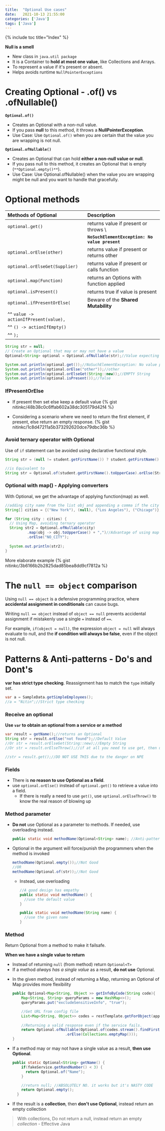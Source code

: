 ```yaml
---
title:  "Optional Use cases"
date:   2021-10-13 21:55:00
categories: ['Java']
tags: ['Java']
---
```


{% include toc title="Index" %}

**Null is a smell**

* New class in `java.util package`
* It is a Container to **hold at most one value**, like Collections and Arrays.
* To represent a value if it's present or absent.
* Helps avoids runtime `NullPointerExceptions`

# Creating Optional - .of() vs .ofNullable()
**`Optional.of()`**
- Creates an Optional with a non-null value.
-  If you pass **null** to this method, it throws a **NullPointerException**.
- Use Case: Use `Optional.of()` when you are certain that the value you are wrapping is not null.

**`Optional.ofNullable()`**
- Creates an Optional that can hold **either a non-null value or null**.
- If you pass null to this method, it creates an Optional that is empty (`**Optional.empty()**`).
- Use Case: Use Optional.ofNullable() when the value you are wrapping might be null and you want to handle that gracefully.

# Optional methods

| **Methods of Optional**               | **Description**                                    |
|:--------------------------------------|:---------------------------------------------------|
| `optional.get()`                      | returns value if present or throws               \ 
|                                       | **`NoSuchElementException: No value present`**     |
| `optional.orElse(other)`              | returns value if present or returns other          |
| `optional.orElseGet(Supplier)`        | returns value if present or calls function         |
| `optional.map(Function)`              | returns an Options with function applied           |
| `optional.isPresent()`                | returns true if value is present                   |
| `optional.ifPresentOrElse(`           | Beware of the **Shared Mutability**                |
| ^^ `value -> actionIfPresent(value),` |                                                    |
| ^^ `() -> actionIfEmpty()`            |                                                    |
| ^^ `);`                               |                                                    |

```java
String str = null;
// Create an Optional that may or may not have a value
Optional<String> optional = Optional.ofNullable(str);//Value expecting a String

System.out.println(optional.get());//NoSuchElementException: No value present
System.out.println(optional.orElse("other"));//other
System.out.println(optional.orElseGet(String::new));//EMPTY String
System.out.println(optional.isPresent());//false
```
### IfPresentOrElse
- If present then set else keep a default value
  {% gist nitinkc/48b38c0c6ffab602a38dc305179d42f4 %}

- Considering a scenario where we need to return the first element, if present, else return an empty response.
  {% gist nitinkc/1c8d47211a5b373292620dce79dbc36b %}

### Avoid ternary operator with Optional
Use of `if` statement can be avoided using declarative functional style.

```java
String str = (null != student.getFirstName()) ? student.getFirstName().toUpperCase() : StringUtils.EMPTY;

//is Equivalent to
String str = Optional.of(student.getFirstName().toUpperCase).orElse(StringUtils.EMPTY);
```

### Optional with map() - Applying converters
With Optional, we get the advantage of applying function(map) as well.

```java
//adding city name from the list obj and appending a comma if the city exist, else "NO_CITY"
String[] cities = {("New York"), (null), ("Los Angeles"), ("Chicago")};

for (String city : cities) {
  // Using Map, avoiding ternary operator
  String str2 = Optional.ofNullable(city)
          .map(obj -> obj.toUpperCase() + ",")//Advantage of using map
          .orElse("NO_CITY");
  
  System.out.println(str2);
}
```
More elaborate example
{% gist nitinkc/3b6166b2b2825dad85bea8dd9cf7812a %}

# The `null == object` comparison
Using `null == object` is a defensive programming practice,
where **accidental assignment in conditionals** can cause bugs.

Writing `null == object` instead of `object == null` prevents accidental assignment if mistakenly use a single `=` instead of `==`.

For example, `if(object = null)`, the expression `object = null` will always evaluate to null,
and the **if condition will always be false**, even if the object is not null.

# Patterns & Anti-patterns - Do's and Dont's

**var has strict type checking**. Reassignment has to match the `type` initially set.

```java
var a = SampleData.getSimpleEmployees();
//a = "Nitin";//Strict type checking
```

### Receive an optional
**Use `var` to obtain an optional from a service or a method**
```java
var result = getName();//returns an Optional
String str = result.orElse("not found");//Default Value
//Or str = result.orElseGet(String::new);//Empty String
//Or str = result.orElseThrow();//if at all you need to use get, then use orThrow instead

//str = result.get();//DO NOT USE THIS due to the danger on NPE
```

### Fields
- There is **no reason to use Optional as a field**.
- use `optional.orElse()` instead of `optional.get()` to retrieve a value into a field.
  - If there is really a need to use `get()`, use `optional.orElseThrow()` to know the real reason of blowing up

### Method parameter
- **Do not** use Optional<T> as a parameter to methods. If needed, use overloading instead.
  ```java 
  public static void methodName(Optional<String> name); //Anti-pattern - DO NOT DO THIS
  ```
- Optional in the argument will force/punish the programmers when the method is invoked
  ```java
  methodName(Optional.empty());//Not Good
  //OR
  methodName(Optional.of(str));//Not Good
  ```
  - Instead, use overloading
    ```java
    //A good design has empathy
    public static void methodName() {
      //use the default value
    }
  
    public static void methodName(String name) {
      //use the given name
    }
    ```

### Method
Return Optional from a method to make it failsafe.

**When we have a single value to return**
* Instead of returning `null` (from method) return `Optional<T>`
* If a method *always has a single value* as a result, **do not use** Optional.

- In the given method, instead of returning a Map, returning an Optional of Map provides more flexibility
  ```java
  public Optional<Map<String, Object >> getInfoByCode(String code){
      Map<String, String> queryParams = new HashMap<>();
      queryParams.put("excludeSensitiveInfo", "true");
  
      //Get URL from config file
      List<Map<String, Object>> codes = restTemplate.getForObject(appConfig.getUrl()+"code/"+code, List.class, queryParams);
      
      //Returning a valid response even if the service fails.
      return Optional.ofNullable(Optional.of(codes.stream().findFirst().get())
                          .orElse(Collections.emptyMap()));
  }
  ```

- If a method may or may not have a single value as a result, **then use Optional**.
  ```java
  public static Optional<String> getName() {
      if(fakeService.getRandNumber() < 3) {
        return Optional.of("Name");
      }
  
      //return null; //ABSOLUTELY NO. it works but it's NASTY CODE
      return Optional.empty();
    }
  ```
  
- If the result is a **collection**, then **don't use Optional**, instead return an empty collection
> With collections, Do not return a null, instead return an empty *collection* - Effective Java